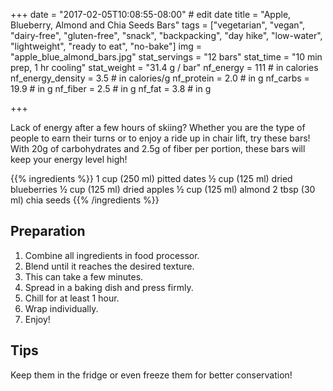 +++
date = "2017-02-05T10:08:55-08:00" # edit date
title = "Apple, Blueberry, Almond and Chia Seeds Bars" 
tags = ["vegetarian", "vegan", "dairy-free", "gluten-free", "snack", "backpacking", "day hike", "low-water", "lightweight", "ready to eat", "no-bake"]
img = "apple_blue_almond_bars.jpg"
stat_servings = "12 bars"
stat_time = "10 min prep, 1 hr cooling"
stat_weight = "31.4 g / bar"
nf_energy = 111 # in calories
nf_energy_density = 3.5 # in calories/g
nf_protein = 2.0 # in g
nf_carbs = 19.9 # in g
nf_fiber = 2.5 # in g
nf_fat = 3.8 # in g

+++

Lack of energy after a few hours of skiing? Whether you are the type of people to earn their turns or to enjoy a ride up in chair lift, try these bars! With 20g of carbohydrates and 2.5g of fiber per portion, these bars will keep your energy level high!

{{% ingredients %}}
1 cup (250 ml) pitted dates
½ cup (125 ml) dried blueberries
½ cup (125 ml) dried apples
½ cup (125 ml) almond
2 tbsp (30 ml) chia seeds
{{% /ingredients %}}

## Preparation

1. Combine all ingredients in food processor. 
1. Blend until it reaches the desired texture. 
1. This can take a few minutes. 
1. Spread in a baking dish and press firmly. 
1. Chill for at least 1 hour. 
1. Wrap individually. 
1. Enjoy!

## Tips

Keep them in the fridge or even freeze them for better conservation!

